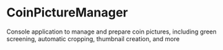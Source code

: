 # CoinPictureManager

Console application to manage and prepare coin pictures, including green screening, automatic cropping, thumbnail creation, and more
